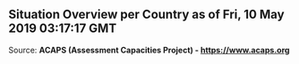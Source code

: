 ## Situation Overview per Country as of Fri, 10 May 2019 03:17:17 GMT

Source: **ACAPS (Assessment Capacities Project) - https://www.acaps.org**